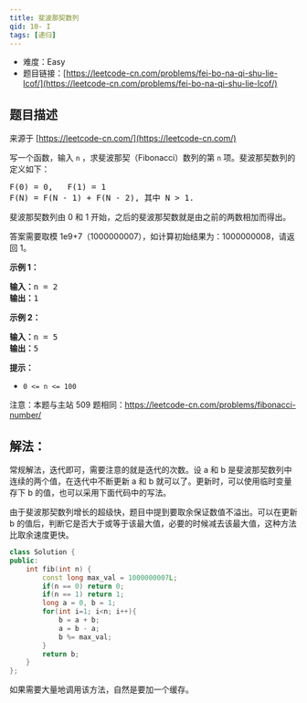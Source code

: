 ```yaml
---
title: 斐波那契数列
qid: 10- I
tags: [递归]
---
```



- 难度：Easy
- 题目链接：[https://leetcode-cn.com/problems/fei-bo-na-qi-shu-lie-lcof/](https://leetcode-cn.com/problems/fei-bo-na-qi-shu-lie-lcof/)


## 题目描述

来源于 [https://leetcode-cn.com/](https://leetcode-cn.com/)

<p>写一个函数，输入 <code>n</code> ，求斐波那契（Fibonacci）数列的第 <code>n</code> 项。斐波那契数列的定义如下：</p>

<pre>F(0) = 0,&nbsp; &nbsp;F(1)&nbsp;= 1
F(N) = F(N - 1) + F(N - 2), 其中 N &gt; 1.</pre>

<p>斐波那契数列由 0 和 1 开始，之后的斐波那契数就是由之前的两数相加而得出。</p>

<p>答案需要取模 1e9+7（1000000007），如计算初始结果为：1000000008，请返回 1。</p>



<p><strong>示例 1：</strong></p>

<pre><strong>输入：</strong>n = 2
<strong>输出：</strong>1
</pre>

<p><strong>示例 2：</strong></p>

<pre><strong>输入：</strong>n = 5
<strong>输出：</strong>5
</pre>



<p><strong>提示：</strong></p>

<ul>
	<li><code>0 &lt;= n &lt;= 100</code></li>
</ul>

<p>注意：本题与主站 509 题相同：<a href="https://leetcode-cn.com/problems/fibonacci-number/">https://leetcode-cn.com/problems/fibonacci-number/</a></p>


## 解法：

常规解法，迭代即可，需要注意的就是迭代的次数。设 a 和 b 是斐波那契数列中连续的两个值，在迭代中不断更新 a 和 b 就可以了。更新时，可以使用临时变量存下 b 的值，也可以采用下面代码中的写法。

由于斐波那契数列增长的超级快，题目中提到要取余保证数值不溢出。可以在更新 b 的值后，判断它是否大于或等于该最大值，必要的时候减去该最大值，这种方法比取余速度更快。

```cpp
class Solution {
public:
    int fib(int n) {
		const long max_val = 1000000007L;
        if(n == 0) return 0;
        if(n == 1) return 1;
        long a = 0, b = 1;
        for(int i=1; i<n; i++){
            b = a + b;
            a = b - a;
            b %= max_val;
        }
        return b;
    }
};
```

如果需要大量地调用该方法，自然是要加一个缓存。